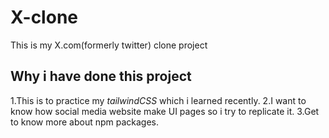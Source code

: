 # X-clone
 This is my X.com(formerly twitter) clone project
 
## Why i have done this project
1.This is to practice my *tailwindCSS* which i learned recently.
2.I want to know how social media website make UI pages so i try to replicate it.
3.Get to know more about npm packages.
